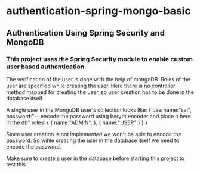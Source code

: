 # authentication-spring-mongo-basic

## Authentication Using Spring Security and MongoDB

### This project uses the Spring Security module to enable custom user based authentication.
The verification of the user is done with the help of mongoDB.
Roles of the user are specified while creating the user.
Here there is no controller method mapped for creating the user, so user creation has to be done in the database itself.

A single user in the MongoDB user's collection looks like:
{
	username:"sai",
	password:"-- encode the password using bcrypt encoder and place it here in the db"
	roles: {
			{
		name:"ADMIN",
			},
			{
		name:"USER"	
	}
	}
}

Since user creation is not implemented we won't be able to encode the password. So wihle creating the user in the database itself we need to encode the password.

Make sure to create a user in the database before starting this project to test this.
